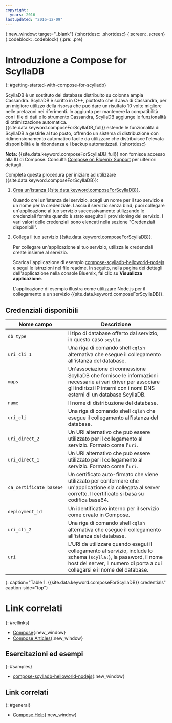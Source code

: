 ```yaml
---
copyright:
  years: 2016
lastupdated: "2016-12-09"
---
```


{:new_window: target="_blank"}
{:shortdesc: .shortdesc}
{:screen: .screen}
{:codeblock: .codeblock}
{:pre: .pre}

# Introduzione a Compose for ScyllaDB
{: #getting-started-with-compose-for-scylladb}

ScyllaDB è un sostituto del database distribuito su colonna ampia Cassandra. ScyllaDB è scritto in C++, piuttosto che il Java di Cassandra, per un migliore utilizzo della risorsa che può dare un risultato 10 volte migliore nelle pretazoni nei riferimenti. In aggiunta per mantenere la compatibilità con i file di dati e lo strumento Cassandra, ScyllaDB aggiunge le funzionalità di ottimizzazione automatica. {{site.data.keyword.composeForScyllaDB_full}} estende le funzionalità di ScyllaDB a gestirle al tuo posto, offrendo un sistema di distribuzione con ridimensionamento automatico facile da utilizzare che distribuisce l'elevata disponibilità e la ridondanza e i backup automatizzati.
{:shortdesc}

**Nota:** {{site.data.keyword.composeForScyllaDB_full}} non fornisce accesso alla IU di Compose. Consulta [Compose on Bluemix Support](https://help.compose.com/docs/bluemix-compose-support) per ulteriori dettagli.

Completa questa procedura per iniziare ad utilizzare {{site.data.keyword.composeForScyllaDB}}:

1. [Crea un'istanza {{site.data.keyword.composeForScyllaDB}}](https://console.ng.bluemix.net/catalog/services/compose-for-scylladb/).

   Quando crei un'istanza del servizio, scegli un nome per il tuo servizio e un nome per la credenziale. Lascia il servizio senza bind; puoi collegare un'applicazione al tuo servizio successivamente utilizzando le credenziali fornite quando è stato eseguito il provisioning del servizio. I vari valori delle credenziali sono elencati nella sezione "Credenziali disponibili".

2. Collega il tuo servizio {{site.data.keyword.composeForScyllaDB}}.

   Per collegare un'applicazione al tuo servizio, utilizza le credenziali create insieme al servizio. 

   Scarica l'applicazione di esempio [compose-scylladb-helloworld-nodejs](https://github.com/IBM-Bluemix/compose-scylladb-helloworld-nodejs) e segui le istruzioni nel file readme. In seguito, nella pagina dei dettagli dell'applicazione nella console Bluemix, fai clic su **Visualizza applicazione**.

   L'applicazione di esempio illustra come utilizzare Node.js per il collegamento a un servizio {{site.data.keyword.composeForScyllaDB}}. 


## Credenziali disponibili

Nome campo|Descrizione
----------|-----------
`db_type`|Il tipo di database offerto dal servizio, in questo caso `scylla`.
`uri_cli_1`|Una riga di comando shell `cqlsh` alternativa che esegue il collegamento all'istanza del database.
`maps`|Un'associazione di connessione ScyllaDB che fornisce le informazioni necessarie ai vari driver per associare gli indirizzi IP interni con i nomi DNS esterni di un database ScyllaDB.
`name`|Il nome di distribuzione del database.
`uri_cli`|Una riga di comando shell `cqlsh` che esegue il collegamento all'istanza del database.
`uri_direct_2`|Un URI alternativo che può essere utilizzato per il collegamento al servizio. Formato come l'`uri`.
`uri_direct_1`|Un URI alternativo che può essere utilizzato per il collegamento al servizio. Formato come l'`uri`.
`ca_certificate_base64`|Un certificato auto-firmato che viene utilizzato per confermare che un'applicazione sia collegata al server corretto. Il certificato si basa su codifica base64.
`deployment_id`|Un identificativo interno per il servizio come creato in Compose.
`uri_cli_2`|Una riga di comando shell `cqlsh` alternativa che esegue il collegamento all'istanza del database.
`uri`|L'URI da utilizzare quando esegui il collegamento al servizio, include lo schema (`scylla:`), la password, il nome host del server, il numero di porta a cui collegarsi e il nome del database.
{: caption="Table 1. {{site.data.keyword.composeForScyllaDB}} credentials" caption-side="top"}


# Link correlati
{: #rellinks}

* [Compose](https://www.compose.com){:new_window}
* [Compose Articles](https://www.compose.com/articles/){:new_window}

## Esercitazioni ed esempi
{: #samples}
* [compose-scylladb-helloworld-nodejs](https://github.com/IBM-Bluemix/compose-scylladb-helloworld-nodejs){:new_window}

## Link correlati
{: #general}
* [Compose Help](https://help.compose.com/docs){:new_window}
